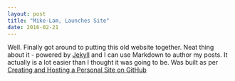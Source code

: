 ```yaml
---
layout: post
title: "Mike-Lam, Launches Site"
date: 2016-02-21
---
```


Well. Finally got around to putting this old website together. Neat thing about it - powered by [Jekyll](http://jekyllrb.com) and I can use Markdown to author my posts. It actually is a lot easier than I thought it was going to be.
Was built as per [Creating and Hosting a Personal Site on GitHub](http://jmcglone.com/guides/github-pages/)
